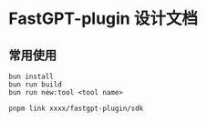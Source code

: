 # FastGPT-plugin 设计文档


## 常用使用

```
bun install
bun run build
bun run new:tool <tool name>

pnpm link xxxx/fastgpt-plugin/sdk
```